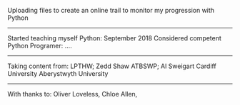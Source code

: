 Uploading files to create an online trail to monitor my progression with Python
*****
Started teaching myself Python: September 2018 
Considered competent Python Programer: ....
*****
Taking content from:
LPTHW; Zedd Shaw
ATBSWP; Al Sweigart
Cardiff University
Aberystwyth University
*****
With thanks to:
Oliver Loveless, Chloe Allen, 
